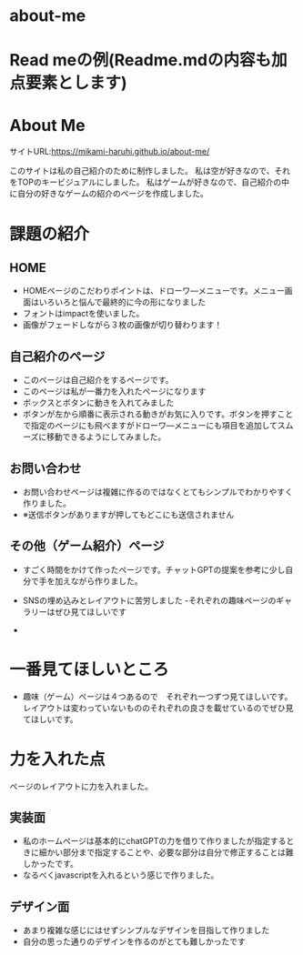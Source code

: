 # about-me
# Read meの例(Readme.mdの内容も加点要素とします)

# About Me 

サイトURL:https://mikami-haruhi.github.io/about-me/


このサイトは私の自己紹介のために制作しました。
私は空が好きなので、それをTOPのキービジュアルにしました。
私はゲームが好きなので、自己紹介の中に自分の好きなゲームの紹介のページを作成しました。



# 課題の紹介

## HOME

- HOMEページのこだわりポイントは、ドローワ―メニューです。メニュー画面はいろいろと悩んで最終的に今の形になりました
- フォントはimpactを使いました。
- 画像がフェードしながら３枚の画像が切り替わります！

## 自己紹介のページ

-  このページは自己紹介をするページです。
- このページは私が一番力を入れたページになります
- ボックスとボタンに動きを入れてみました
- ボタンが左から順番に表示される動きがお気に入りです。ボタンを押すことで指定のページにも飛べますがドローワ―メニューにも項目を追加してスムーズに移動できるようにしてみました。

## お問い合わせ

- お問い合わせページは複雑に作るのではなくとてもシンプルでわかりやすく作りました。
- ※送信ボタンがありますが押してもどこにも送信されません

## その他（ゲーム紹介）ページ 

- すごく時間をかけて作ったページです。チャットGPTの提案を参考に少し自分で手を加えながら作りました。
- SNSの埋め込みとレイアウトに苦労しました
-それぞれの趣味ページのギャラリーはぜひ見てほしいです



- 

# 一番見てほしいところ

- 趣味（ゲーム）ページは４つあるので　それぞれ一つずつ見てほしいです。　レイアウトは変わっていないもののそれぞれの良さを載せているのでぜひ見てほしいです。

# 力を入れた点
ページのレイアウトに力を入れました。
## 実装面

- 私のホームページは基本的にchatGPTの力を借りて作りましたが指定するときに細かい部分まで指定することや、必要な部分は自分で修正することは難しかったです。
- なるべくjavascriptを入れるという感じで作りました。

## デザイン面

- あまり複雑な感じにはせずシンプルなデザインを目指して作りました
- 自分の思った通りのデザインを作るのがとても難しかったです
